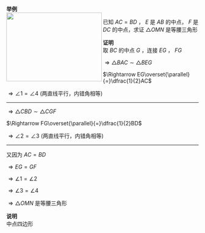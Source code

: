 **举例**  
<img src="E:\Math\work_space\math\098 resources\中位线模型2.png" width="250px" height="180px" align="left"/>  
  
已知 $AC=BD$ ， $E$ 是 $AB$ 的中点， $F$ 是 $DC$ 的中点，求证 $\triangle OMN$ 是等腰三角形  
  
**证明**  
取 $BC$ 的中点 $G$ ，连接 $EG$ ， $FG$  
  
$\Rightarrow\triangle BAC\sim\triangle BEG$  
  
$\Rightarrow EG\overset{\parallel}{=}\dfrac{1}{2}AC$  
  
$\Rightarrow\angle1=\angle4$ (两直线平行，内错角相等)  
  
---  
  
$\Rightarrow\triangle CBD\sim\triangle CGF$  
  
$\Rightarrow FG\overset{\parallel}{=}\dfrac{1}{2}BD$  
  
$\Rightarrow\angle2=\angle3$ (两直线平行，内错角相等)  
  
---  
  
又因为 $AC=BD$  
  
$\Rightarrow EG=GF$  
  
$\Rightarrow\angle1=\angle2$  
  
$\Rightarrow\angle3=\angle4$  
  
$\Rightarrow\triangle OMN$ 是等腰三角形  
  
**说明**  
中点四边形  

